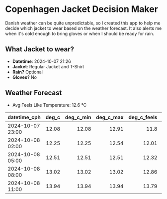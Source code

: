
# Copenhagen Jacket Decision Maker

Danish weather can be quite unpredictable, so I created this app to help me decide which jacket to wear based on the weather forecast. 
It also alerts me when it's cold enough to bring gloves or when I should be ready for rain.

## What Jacket to wear?

- **Datetime**: 2024-10-07 21:26
- **Jacket**: Regular Jacket and T-Shirt
- **Rain?** Optional
- **Gloves?** No

## Weather Forecast
- Avg Feels Like Temperature: 12.6 °C

| datetime_cph     |   deg_c |   deg_c_min |   deg_c_max |   deg_c_feels | weather   | wind   | rain   |
|:-----------------|--------:|------------:|------------:|--------------:|:----------|:-------|:-------|
| 2024-10-07 23:00 |   12.08 |       12.08 |       12.91 |         11.8  | Rain      | Low    | Low    |
| 2024-10-08 02:00 |   12.25 |       12.25 |       12.54 |         12.01 | Clouds    | Low    | None   |
| 2024-10-08 05:00 |   12.51 |       12.51 |       12.51 |         12.32 | Clouds    | Low    | None   |
| 2024-10-08 08:00 |   13.02 |       13.02 |       13.02 |         12.86 | Clouds    | Low    | None   |
| 2024-10-08 11:00 |   13.94 |       13.94 |       13.94 |         13.79 | Clouds    | High   | None   |
        
